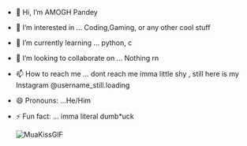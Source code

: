 - 👋 Hi, I’m AMOGH Pandey
- 👀 I’m interested in ... Coding,Gaming, or any other cool stuff
- 🌱 I’m currently learning ... python, c
- 💞️ I’m looking to collaborate on ... Nothing rn
- 📫 How to reach me ... dont reach me imma little shy , still here is  my Instagram @username_still.loading
- 😄 Pronouns: ...He/Him
- ⚡ Fun fact: ... imma literal dumb*uck

  ![MuaKissGIF](https://github.com/user-attachments/assets/79e2144e-a88e-482a-8275-82a2793e966e)
<!---
AMOGH2006/AMOGH2006 is a ✨ special ✨ repository because its `README.md` (this file) appears on your GitHub profile.
You can click the Preview link to take a look at your changes.
--->
